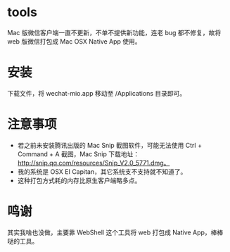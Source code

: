 # tools
Mac 版微信客户端一直不更新，不单不提供新功能，连老 bug 都不修复，故将 web 版微信打包成 Mac OSX Native App 使用。

# 安装
下载文件，将 wechat-mio.app 移动至 /Applications 目录即可。

# 注意事项
* 若之前未安装腾讯出版的 Mac Snip 截图软件，可能无法使用 Ctrl + Command + A 截图，Mac Snip 下载地址：http://snip.qq.com/resources/Snip_V2.0_5771.dmg。
* 我的系统是 OSX EI Capitan，其它系统支不支持就不知道了。
* 这种打包方式耗的内存比原生客户端略多点。

# 鸣谢
其实我啥也没做，主要靠 WebShell 这个工具将 web 打包成 Native App，棒棒哒的工具。
